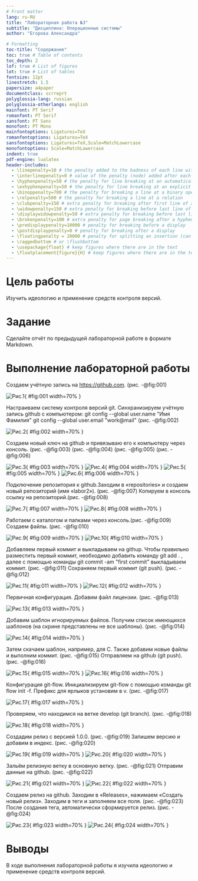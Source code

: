 ```yaml
---
# Front matter
lang: ru-RU
title: "Лабораторная работа №3"
subtitle: "Дисциплина: Операционные системы"
author: "Егорова Александра"

# Formatting
toc-title: "Содержание"
toc: true # Table of contents
toc_depth: 2
lof: true # List of figures
lot: true # List of tables
fontsize: 12pt
linestretch: 1.5
papersize: a4paper
documentclass: scrreprt
polyglossia-lang: russian
polyglossia-otherlangs: english
mainfont: PT Serif
romanfont: PT Serif
sansfont: PT Sans
monofont: PT Mono
mainfontoptions: Ligatures=TeX
romanfontoptions: Ligatures=TeX
sansfontoptions: Ligatures=TeX,Scale=MatchLowercase
monofontoptions: Scale=MatchLowercase
indent: true
pdf-engine: lualatex
header-includes:
  - \linepenalty=10 # the penalty added to the badness of each line within a paragraph (no associated penalty node) Increasing the value makes tex try to have fewer lines in the paragraph.
  - \interlinepenalty=0 # value of the penalty (node) added after each line of a paragraph.
  - \hyphenpenalty=50 # the penalty for line breaking at an automatically inserted hyphen
  - \exhyphenpenalty=50 # the penalty for line breaking at an explicit hyphen
  - \binoppenalty=700 # the penalty for breaking a line at a binary operator
  - \relpenalty=500 # the penalty for breaking a line at a relation
  - \clubpenalty=150 # extra penalty for breaking after first line of a paragraph
  - \widowpenalty=150 # extra penalty for breaking before last line of a paragraph
  - \displaywidowpenalty=50 # extra penalty for breaking before last line before a display math
  - \brokenpenalty=100 # extra penalty for page breaking after a hyphenated line
  - \predisplaypenalty=10000 # penalty for breaking before a display
  - \postdisplaypenalty=0 # penalty for breaking after a display
  - \floatingpenalty = 20000 # penalty for splitting an insertion (can only be split footnote in standard LaTeX)
  - \raggedbottom # or \flushbottom
  - \usepackage{float} # keep figures where there are in the text
  - \floatplacement{figure}{H} # keep figures where there are in the text
---
```


# Цель работы

Изучить идеологию и применение средств контроля версий.

# Задание

Сделайте отчёт по предыдущей лабораторной работе в формате Markdown.

# Выполнение лабораторной работы

Создаем учётную запись на https://github.com. (рис. -@fig:001)

![Рис.1](images/1.png){ #fig:001 width=70% }

Настраиваем систему контроля версий git. Синхранизируем учётную
запись github с компьютером:
git config --global user.name "Имя Фамилия"
git config --global user.email "work@mail" (рис. -@fig:002)

![Рис.2](images/2.png){ #fig:002 width=70% }

Создаем новый ключ на github и привязываю его к компьютеру через консоль. (рис. -@fig:003) (рис. -@fig:004) (рис. -@fig:005) (рис. -@fig:006) 

![Рис.3](images/3.png){ #fig:003 width=70% }
![Рис.4](images/4.png){ #fig:004 width=70% }
![Рис.5](images/5.png){ #fig:005 width=70% }
![Рис.6](images/6.png){ #fig:006 width=70% }

Подключение репозитория к github.Заходим в «repositories» и создаем новый репозиторий (имя «labor2»). (рис. -@fig:007)
Копируем в консоль ссылку на репозиторий.(рис. -@fig:008)

![Рис.7](images/7.png){ #fig:007 width=70% }
![Рис.8](images/8.png){ #fig:008 width=70% }

Работаем с каталогом и папками через консоль.(рис. -@fig:009) Создаем файлы. (рис. -@fig:010)

![Рис.9](images/9.png){ #fig:009 width=70% }
![Рис.10](images/10.png){ #fig:010 width=70% }

Добавляем первый коммит и выкладываем на githup. Чтобы правильно разместить первый коммит, необходимо добавить команду git add . , далее с помощью команды git commit -am "first commit" выкладываем коммит. (рис. -@fig:011)
Сохраняем первый коммит (git push). (рис. -@fig:012)

![Рис.11](images/11.png){ #fig:011 width=70% }
![Рис.12](images/12.png){ #fig:012 width=70% }

Первичная конфигурация. Добавим файл лицензии. (рис. -@fig:013)

![Рис.13](images/13.png){ #fig:013 width=70% }

Добавим шаблон игнорируемых файлов. Получим список имеющихся шаблонов (на скрине представлены не все шаблоны). (рис. -@fig:014)

![Рис.14](images/14.png){ #fig:014 width=70% }

Затем скачаем шаблон, например, для C. Также добавим новые файлы и выполним коммит. (рис. -@fig:015)
Отправляем на github (git push). (рис. -@fig:016)

![Рис.15](images/15.png){ #fig:015 width=70% }
![Рис.16](images/16.png){ #fig:016 width=70% }

Конфигурация git-flow. Инициализируем git-flow с помощью команды git flow init -f. Префикс для ярлыков установим в v. (рис. -@fig:017)

![Рис.17](images/17.png){ #fig:017 width=70% }

Проверяем, что находимся на ветке develop (git branch). (рис. -@fig:018)

![Рис.18](images/18.png){ #fig:018 width=70% }

Создадим релиз с версией 1.0.0. (рис. -@fig:019)
Запишем версию и добавим в индекс. (рис. -@fig:020)

![Рис.19](images/19.png){ #fig:019 width=70% }
![Рис.20](images/20.png){ #fig:020 width=70% }

Зальём релизную ветку в основную ветку. (рис. -@fig:021)
Отправим данные на github. (рис. -@fig:022)

![Рис.21](images/21.png){ #fig:021 width=70% }
![Рис.22](images/22.png){ #fig:022 width=70% }

Создаем релиз на github. Заходим в «Releases», нажимаем «Создать новый релиз». Заходим в теги и заполняем все поля. (рис. -@fig:023) После создания тега, автоматически сформируется релиз. (рис. -@fig:024)

![Рис.23](images/23.png){ #fig:023 width=70% }
![Рис.24](images/24.png){ #fig:024 width=70% }

# Выводы

В ходе выполнения лабораторной работы я изучила идеологию и применение средств контроля версий.
